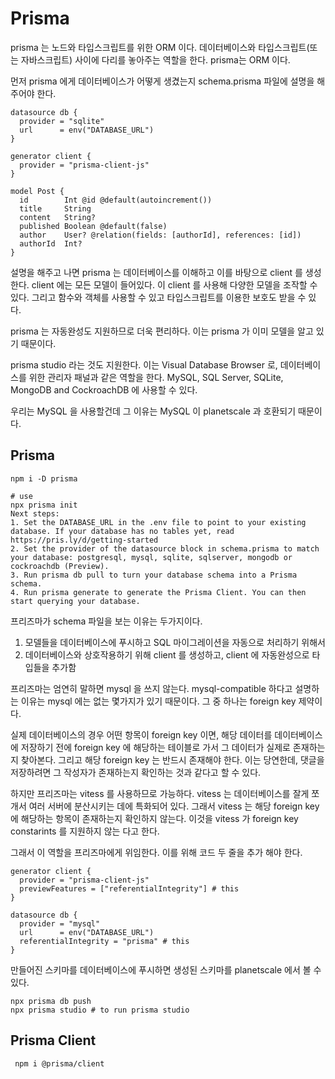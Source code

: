 # Prisma

prisma 는 노드와 타입스크립트를 위한 ORM 이다. 데이터베이스와 타입스크립트(또는 자바스크립트) 사이에 다리를 놓아주는 역할을 한다.
prisma는 ORM 이다. 

먼저 prisma 에게 데이터베이스가 어떻게 생겼는지 schema.prisma 파일에 설명을 해주어야 한다.

```prisma
datasource db {
  provider = "sqlite"
  url      = env("DATABASE_URL")
}

generator client {
  provider = "prisma-client-js"
}

model Post {
  id        Int @id @default(autoincrement())
  title     String
  content   String?
  published Boolean @default(false)
  author    User? @relation(fields: [authorId], references: [id])
  authorId  Int?
}
```

설명을 해주고 나면 prisma 는 데이터베이스를 이해하고 이를 바탕으로 client 를 생성한다. 
client 에는 모든 모델이 들어있다. 이 client 를 사용해 다양한 모델을 조작할 수 있다. 그리고 함수와 객체를 사용할 수 있고 타입스크립트를 이용한 보호도 받을 수 있다.

prisma 는 자동완성도 지원하므로 더욱 편리하다. 이는 prisma 가 이미 모델을 알고 있기 때문이다.

prisma studio 라는 것도 지원한다. 이는 Visual Database Browser 로, 데이터베이스를 위한 관리자 패널과 같은 역할을 한다.
MySQL, SQL Server, SQLite, MongoDB and CockroachDB 에 사용할 수 있다.

우리는 MySQL 을 사용할건데 그 이유는 MySQL 이 planetscale 과 호환되기 때문이다.


## Prisma
```shell
npm i -D prisma

# use
npx prisma init
Next steps:
1. Set the DATABASE_URL in the .env file to point to your existing database. If your database has no tables yet, read https://pris.ly/d/getting-started
2. Set the provider of the datasource block in schema.prisma to match your database: postgresql, mysql, sqlite, sqlserver, mongodb or cockroachdb (Preview).
3. Run prisma db pull to turn your database schema into a Prisma schema.
4. Run prisma generate to generate the Prisma Client. You can then start querying your database.

```

프리즈마가 schema 파일을 보는 이유는 두가지이다. 

1. 모델들을 데이터베이스에 푸시하고 SQL 마이그레이션을 자동으로 처리하기 위해서
2. 데이터베이스와 상호작용하기 위해 client 를 생성하고, client 에 자동완성으로 타입들을 추가함

프리즈마는 엄연히 말하면 mysql 을 쓰지 않는다. mysql-compatible 하다고 설명하는 이유는 mysql 에는 없는 몇가지가 있기 때문이다.
그 중 하나는 foreign key 제약이다.  

실제 데이터베이스의 경우 어떤 항목이 foreign key 이면, 해당 데이터를 데이터베이스에 저장하기 전에 foreign key 에 해당하는  테이블로 가서
그 데이터가 실제로 존재하는지 찾아본다. 그리고 해당 foreign key 는 반드시 존재해야 한다.
이는 당연한데, 댓글을 저장하려면 그 작성자가 존재하는지 확인하는 것과 같다고 할 수 있다.

하지만 프리즈마는 vitess 를 사용하므로 가능하다. vitess 는 데이터베이스를 잘게 쪼개서 여러 서버에 분산시키는 데에 특화되어 있다. 그래서 vitess 는
해당 foreign key 에 해당하는 항목이 존재하는지 확인하지 않는다. 이것을 vitess 가 foreign key constarints 를 지원하지 않는 다고 한다.

그래서 이 역할을 프리즈마에게 위임한다. 이를 위해 코드 두 줄을 추가 해야 한다.
```shell
generator client {
  provider = "prisma-client-js"
  previewFeatures = ["referentialIntegrity"] # this
}

datasource db {
  provider = "mysql"
  url      = env("DATABASE_URL")
  referentialIntegrity = "prisma" # this
}
```

만들어진 스키마를 데이터베이스에 푸시하면 생성된 스키마를 planetscale 에서 볼 수 있다.

```shell
npx prisma db push
npx prisma studio # to run prisma studio

```

## Prisma Client
```shell
 npm i @prisma/client   
```